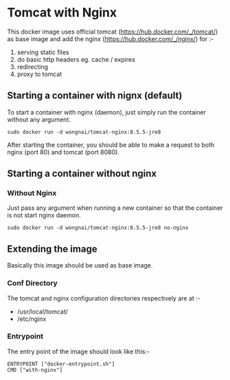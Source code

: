# Tomcat with Nginx
This docker image uses official tomcat (https://hub.docker.com/_/tomcat/) as base image and add the nginx (https://hub.docker.com/_/nginx/) for :-
1. serving static files 
2. do basic http headers eg. cache / expires
3. redirecting 
4. proxy to tomcat
 

## Starting a container with nignx (default)
To start a container with nginx (daemon), just simply run the container without any argument.
	
	sudo docker run -d wongnai/tomcat-nginx:8.5.5-jre8
	
After starting the container, you should be able to make a request to both nginx (port 80) and tomcat (port 8080).

## Starting a container without nginx
	
### Without Nginx
Just pass any argument when running a new container so that the container is not start nginx daemon.

	sudo docker run -d wongnai/tomcat-nginx:8.5.5-jre8 no-nginx


## Extending the image
Basically this image should be used as base image. 

### Conf Directory
The tomcat and nginx configuration directories respectively are at :-
* /usr/local/tomcat/
* /etc/nginx

### Entrypoint
The entry point of the image should look like this:-

	ENTRYPOINT ["docker-entrypoint.sh"]
	CMD ["with-nginx"]

